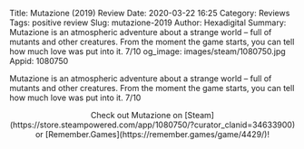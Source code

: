 Title: Mutazione (2019) Review
Date: 2020-03-22 16:25
Category: Reviews
Tags: positive review
Slug: mutazione-2019
Author: Hexadigital
Summary: Mutazione is an atmospheric adventure about a strange world – full of mutants and other creatures. From the moment the game starts, you can tell how much love was put into it. 7/10
og_image: images/steam/1080750.jpg
Appid: 1080750

Mutazione is an atmospheric adventure about a strange world – full of mutants and other creatures. From the moment the game starts, you can tell how much love was put into it. 7/10

<center>Check out Mutazione on [Steam](https://store.steampowered.com/app/1080750/?curator_clanid=34633900) or [Remember.Games](https://remember.games/game/4429/)!</center>
